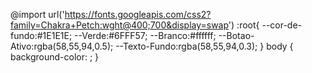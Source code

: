 @import url('https://fonts.googleapis.com/css2?family=Chakra+Petch:wght@400;700&display=swap')
:root{
    --cor-de-fundo:#1E1E1E;
    --Verde:#6FFF57;
    --Branco:#ffffff;
    --Botao-Ativo:rgba(58,55,94,0.5);
    --Texto-Fundo:rgba(58,55,94,0.3);
}
body {
    background-color: ;
}
